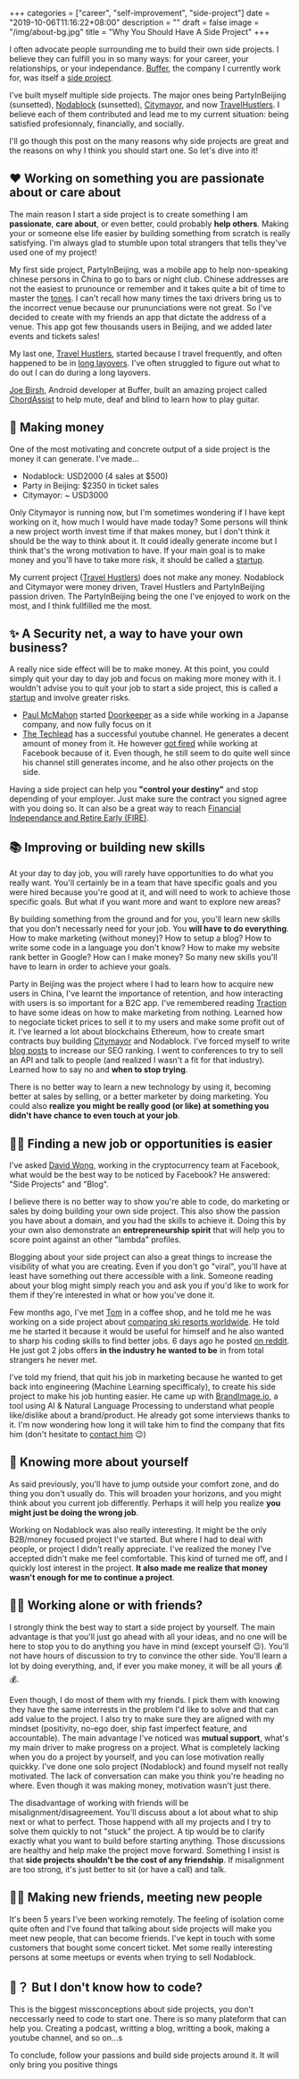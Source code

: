 +++
categories = ["career", "self-improvement", "side-project"]
date = "2019-10-06T11:16:22+08:00"
description = ""
draft = false
image = "/img/about-bg.jpg"
title = "Why You Should Have A Side Project"
+++

I often advocate people surrounding me to build their own side projects. I believe they can fulfill you in so many ways: for your career, your relationships, or your independance. [Buffer](https://buffer.com), the company I currently work for, was itself a [side project](https://news.ycombinator.com/item?id=1956119).

I've built myself multiple side projects. The major ones being PartyInBeijing (sunsetted), [Nodablock](https://nodablock.com) (sunsetted), [Citymayor](https://citymayor.co), and now [TravelHustlers](https://travelhustlers.co). I believe each of them contributed and lead me to my current situation: being satisfied profesionnaly, financially, and socially.

I'll go though this post on the many reasons why side projects are great and the reasons on why I think you should start one. So let's dive into it!

## ❤️ Working on something you are passionate about or care about
The main reason I start a side project is to create something I am **passionate**, **care about**, or even better,  could probably **help others**. Making your or someone else life easier by building something from scratch is really satisfying. I'm always glad to stumble upon total strangers that tells they've used one of my project! 

My first side project, PartyInBeijing, was a mobile app to help non-speaking chinese persons in China to go to bars or night club. Chinese addresses are not the easiest to prunounce or remember and it takes quite a bit of time to master the [tones](https://en.wikipedia.org/wiki/Standard_Chinese_phonology#Tones). I can't recall how many times the taxi drivers bring us to the incorrect venue because our prununciations were not great. So I've decided to create with my friends an app that dictate the address of a venue. This app got few thousands users in Beijing, and we added later  events and tickets sales!

My last one, [Travel Hustlers](https://travelhustlers.co), started because I travel frequently, and often happened to be in [long layovers](https://travelhustlers.co/layover-in/). I've often struggled to figure out what to do out
I can do during a long layovers.

[Joe Birsh](https://joebirch.co/), Android developer at Buffer, built an amazing project called [ChordAssist](https://chordassist.com/) to help mute, deaf and blind to learn how to play guitar.

## 💸 Making money
One of the most motivating and concrete output of a side project is the money it can generate. I've made...

- Nodablock: USD2000 (4 sales at $500)
- Party in Beijing: $2350 in ticket sales
- Citymayor: ~ USD3000

Only Citymayor is running now, but I'm sometimes wondering if I have kept working on it, how much I would have made today? 
Some persons will think a new project worth invest time if that makes money, but I don't think it should be the way to think about it. It could ideally generate income but I think that's the wrong motivation to have. If your main goal is to make money and you'll have to take more risk, it should be called a [startup](https://startupclass.samaltman.com).

My current project ([Travel Hustlers](https://travelhustlers.co)) does not make any money. Nodablock and Citymayor were money driven, Travel Hustlers and PartyInBeijing passion driven. The PartyInBeijing being the one I've enjoyed to work on the most, and I think fullfilled me the most. 

## ✨ A Security net, a way to have your own business?
A really nice side effect will be to make money. At this point, you could simply quit your day to day job and focus on making more money with it. I wouldn't advise you to quit your job to start a side project, this is called a [startup](https://startupclass.samaltman.com) and involve greater risks.

- [Paul McMahon](https://www.tokyodev.com) started [Doorkeeper](https://www.doorkeeper.jp) as a side while working in a Japanse company, and now fully focus on it
- [The Techlead](https://www.youtube.com/channel/UC4xKdmAXFh4ACyhpiQ_3qBw) has a successful youtube channel. He generates a decent amount of money from it. He however [got fired](https://youtu.be/2pIJoPkh9IU) while working at Facebook because of it. Even though, he still seem to do quite well since his channel still generates income, and he also other projects on the side.

Having a side project can help you **"control your destiny"** and stop depending of your employer. Just make sure the contract you signed agree with you doing so. 
It can also be a great way to reach [Financial Independance and Retire Early (FIRE)](https://en.wikipedia.org/wiki/FIRE_movement).

## 📚 Improving or building new skills
At your day to day job, you will rarely have opportunities to do what you really want. You'll certainly be in a team that have specific goals and you were hired because you're good at it, and will need to work to achieve those specific goals. But what if you want more and want to explore new areas?

By building something from the ground and for you, you'll learn new skills that you don't necessarly need for your job. You **will have to do everything**. How to make marketing (without money)? How to setup a blog? How to write some code in a language you don't know? How to make my website rank better in Google? How can I make money? So many new skills you'll have to learn in order to achieve your goals.

Party in Beijing was the project where I had to learn how to acquire new users in China, I've learnt the importance of retention, and how interacting with users is so important for a B2C app. I've remembered reading [Traction](https://www.amazon.com/Traction-Startup-Achieve-Explosive-Customer-ebook/dp/B00TY3ZOMS/) to have some ideas on how to make marketing from nothing. Learned how to negociate ticket prices to sell it to my users and make some profit out of it. I've learned a lot about blockchains Ethereum, how to create smart contracts buy building [Citymayor](https://citymayor.co) and Nodablock. I've forced myself to write [blog posts](https://blog.citymayor.co/posts/anatomy-of-an-ethereum-dapp/) to increase our SEO ranking. I went to conferences to try to sell an API and talk to people (and realized I wasn't a fit for that industry). Learned how to say no and **when to stop trying**.

There is no better way to learn a new technology by using it, becoming better at sales by selling, or a better marketer by doing marketing. You could also **realize you might be really good (or like) at something you didn't have chance to even touch at your job**.

## 🕵️‍♂️ Finding a new job or opportunities is easier

I've asked [David Wong](https://www.cryptologie.net/), working in the cryptocurrency team at Facebook, what would be the best way to be noticed by Facebook? He answered: "Side Projects" and "Blog".

I believe there is no better way to show you're able to code, do marketing or sales by doing building your own side project. This also show the passion you have about a domain, and you had the skills to achieve it. Doing this by your own  also demonstrate an **entrepreneurship spirit** that will help you to score point against an other "lambda" profiles.

Blogging about your side project can also a great things to increase the visibility of what you are creating. Even if you don't go "viral", you'll have at least have something out there accessible with a link. Someone reading about your blog might simply reach you and ask you if you'd like to work for them if they're interested in what or how you've done it.

Few months ago, I've met [Tom](https://thomasandrewhansen.com) in a coffee shop, and he told me he was working on a side project about [comparing ski resorts worldwide](https://shredindex.com). He told me he started it because it would be useful for himself and he also wanted to sharp his coding skills to find better jobs. 6 days ago he posted [on reddit](https://www.reddit.com/r/skiing/comments/dbafm7/so_i_have_been_building_this_what_do_you_guys/). He just got 2 jobs offers **in the industry he wanted to be** in from total strangers he never met.

I've told my friend, that quit his job in marketing because he wanted to get back into engineering (Machine Learning specifficaly), to create his side project to make his job hunting easier. He came up with [BrandImage.io](https://brandimage.io), a tool using AI & Natural Language Processing to understand what people like/dislike about a brand/product. He already got some interviews thanks to it. I'm now wondering how long it will take him to find the company that fits him (don't hesitate to [contact him](https://www.linkedin.com/in/jonathan-boigne/) 😉)

## 🔎 Knowing more about yourself
As said previously, you'll have to jump outside your comfort zone, and do thing you don't usually do. This will broaden your horizons, and you might think about you current job differently. Perhaps it will help you realize **you might just be doing the wrong job**.

Working on Nodablock was also really interesting. It might be the only B2B/money focused project I've started. But where I had to deal with people, or project I didn't really appreciate. I've realized the money I've accepted didn't make me feel comfortable. This kind of turned me off, and I quickly lost interest in the project. **It also made me realize that money wasn't enough for me to continue a project**.


## 👫👫 Working alone or with friends?
I strongly think the best way to start a side project by yourself. The main advantage is that you'll just go ahead with all your ideas, and no one will be here to stop you to do anything you have in mind (except yourself 😉). You'll not have hours of discussion to try to convince the other side. You'll learn a lot by doing everything, and, if ever you make money, it will be all yours 💰💰. 

Even though, I do most of them with my friends. I pick them with knowing they have the same interrests in the problem I'd like to solve and that can add value to the project. I also try to make sure they are aligned with my mindset (positivity, no-ego doer, ship fast imperfect feature, and accountable). The main advantage I've noticed was **mutual support**, what's my main driver to make progress on a project. What is completely lacking when you do a project by yourself, and you can lose motivation really quickky. I've done one solo project (Nodablock) and found myself not really motivated. The lack of conversation can make you think you're heading no where. Even though it was making money, motivation wasn't just there. 

The  disadvantage of working with friends will be misalignment/disagreement. You'll discuss about a lot about what to ship next or what to perfect. Those happend with all my projects and I try to solve them quickly to not "stuck" the project. A tip would be to clarify exactly what you want to build before starting anything. Those discussions are healthy and help make the project move forward. Something I insist is that **side projects shouldn't be the cost of any friendship**. If misalignment are too strong, it's just better to sit (or have a call) and talk.

## 👭👫 Making new friends, meeting new people 
It's been 5 years I've been working remotely. The feeling of isolation come quite often and I've found that talking about side projects will make you meet new people, that can become friends. I've kept in touch with some customers that bought some concert ticket. Met some really interesting persons at some meetups or events when trying to sell Nodablock.


## 👷‍？ But I don't know how to code?
This is the biggest missconceptions about side projects, you don't neccessarly need to code to start one. There is so many plateform that can help you. Creating a podcast, writting a blog, writting a book, making a youtube channel, and so on...s



To conclude, follow your passions and build side projects around it. It will only bring you positive things 
